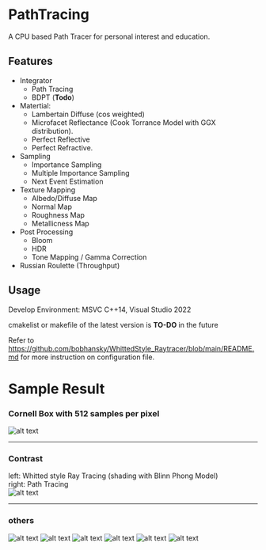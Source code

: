 # PathTracing
A CPU based Path Tracer for personal interest and education.

## Features
- Integrator
   - Path Tracing
   - BDPT (**Todo**)
- Matertial:
   - Lambertain Diffuse (cos weighted)
   - Microfacet Reflectance (Cook Torrance Model with GGX distribution).
   - Perfect Reflective
   - Perfect Refractive.
- Sampling
   - Importance Sampling      
   - Multiple Importance Sampling
   - Next Event Estimation
- Texture Mapping
   - Albedo/Diffuse Map
   - Normal Map
   - Roughness Map
   - Metallicness Map
- Post Processing
   - Bloom
   - HDR
   - Tone Mapping / Gamma Correction
- Russian Roulette (Throughput)
## Usage
   Develop Environment: MSVC C++14, Visual Studio 2022

   cmakelist or makefile of the latest version is **TO-DO** in the future
   
   Refer to https://github.com/bobhansky/WhittedStyle_Raytracer/blob/main/README.md for more instruction on configuration file.




# Sample Result
### Cornell Box with 512 samples per pixel    
![alt text](https://github.com/bobhansky/PathTracing/blob/main/img/spp512_1900sec.png)

-----------------------------
### Contrast  

left: Whitted style Ray Tracing (shading with Blinn Phong Model)  
right: Path Tracing  
![alt text](https://github.com/bobhansky/PathTracing/blob/main/img/contrast.png)

----------------------------
### others  
![alt text](https://github.com/bobhansky/PathTracing/blob/main/img/junge.png)
![alt text](https://github.com/bobhansky/PathTracing/blob/main/img/rust.png)
![alt text](https://github.com/bobhansky/PathTracing/blob/main/img/copper_1600_512spp.png)
![alt text](https://github.com/bobhansky/PathTracing/blob/main/img/gkass_sphere.png)
![alt text](https://github.com/bobhansky/PathTracing/blob/main/img/glass_bunny.png)
![alt text](https://github.com/bobhansky/PathTracing/blob/main/img/space.png)


